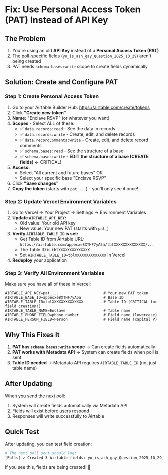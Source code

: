 # Fix: Use Personal Access Token (PAT) Instead of API Key

## The Problem

1. You're using an old **API Key** instead of a **Personal Access Token (PAT)**
2. The poll-specific fields (`yo_is_ash_gay_Question_2025_10_29`) aren't being created
3. PAT needs `schema.bases:write` scope to create fields dynamically

## Solution: Create and Configure PAT

### Step 1: Create Personal Access Token

1. Go to your Airtable Builder Hub: https://airtable.com/create/tokens
2. Click **"Create new token"**
3. **Name:** "Enclave RSVP" (or whatever you want)
4. **Scopes** - Select ALL of these:
   - ✅ `data.records:read` - See the data in records
   - ✅ `data.records:write` - Create, edit, and delete records
   - ✅ `data.recordComments:write` - Create, edit, and delete record comments
   - ✅ `schema.bases:read` - See the structure of a base
   - ✅ `schema.bases:write` - **EDIT the structure of a base (CREATE fields)** ← CRITICAL!
5. **Access:** 
   - Select "All current and future bases" OR
   - Select your specific base "Enclave RSVP"
6. Click **"Save changes"**
7. **Copy the token** (starts with `pat_...`) - you'll only see it once!

### Step 2: Update Vercel Environment Variables

1. Go to Vercel → Your Project → Settings → Environment Variables
2. **Update `AIRTABLE_API_KEY`:**
   - Old value: Your old API key
   - New value: Your new PAT (starts with `pat_`)
3. **Verify `AIRTABLE_TABLE_ID` is set:**
   - Get Table ID from Airtable URL: `https://airtable.com/appecxe8XTHF7yA5a/tblXXXXXXXXXXXXXX/...`
   - The Table ID is `tblXXXXXXXXXXXXXX`
   - Set `AIRTABLE_TABLE_ID=tblXXXXXXXXXXXXXX` in Vercel
4. **Redeploy** your application

### Step 3: Verify All Environment Variables

Make sure you have all of these in Vercel:

```env
AIRTABLE_API_KEY=pat_...                    # Your new PAT token
AIRTABLE_BASE_ID=appecxe8XTHF7yA5a          # Base ID
AIRTABLE_TABLE_ID=tblXXXXXXXXXXXXXX         # Table ID (CRITICAL for field creation!)
AIRTABLE_TABLE_NAME=Enclave                 # Table name
AIRTABLE_PHONE_FIELD=phone number           # Field name (lowercase)
AIRTABLE_PERSON_FIELD=Person                # Field name (capital P)
```

## Why This Fixes It

1. **PAT has `schema.bases:write` scope** → Can create fields automatically
2. **PAT works with Metadata API** → System can create fields when poll is sent
3. **Table ID needed** → Metadata API requires `AIRTABLE_TABLE_ID` (not just table name)

## After Updating

When you send the next poll:
1. System will create fields automatically via Metadata API
2. Fields will exist before users respond
3. Responses will write successfully to Airtable

## Quick Test

After updating, you can test field creation:

```bash
# The next poll sent should log:
[Polls] ✓ Created 3 Airtable fields: yo_is_ash_gay_Question_2025_10_29, ...
```

If you see this, fields are being created! 🎉

